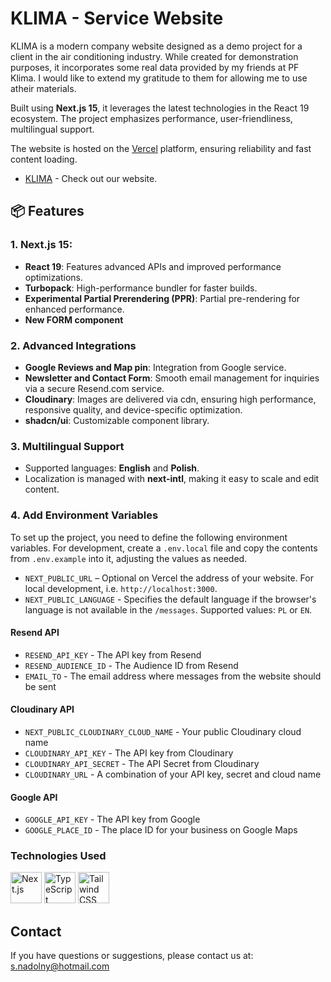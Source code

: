 # KLIMA - Service Website

KLIMA is a modern company website designed as a demo project for a client in the air conditioning industry. While created for demonstration purposes, it incorporates some real data provided by my friends at PF Klima. I would like to extend my gratitude to them for allowing me to use atheir materials.

Built using **Next.js 15**, it leverages the latest technologies in the React 19 ecosystem. The project emphasizes performance, user-friendliness, multilingual support.

The website is hosted on the [Vercel](https://vercel.com/) platform, ensuring reliability and fast content loading.

- [KLIMA](https://services-page-nu.vercel.app/) - Check out our website.

## 📦 **Features**

### 1. **Next.js 15**:

- **React 19**: Features advanced APIs and improved performance optimizations.
- **Turbopack**: High-performance bundler for faster builds.
- **Experimental Partial Prerendering (PPR)**: Partial pre-rendering for enhanced performance.
- **New FORM component**

### 2. **Advanced Integrations**

- **Google Reviews and Map pin**: Integration from Google service.
- **Newsletter and Contact Form**: Smooth email management for inquiries via a secure Resend.com service.
- **Cloudinary**: Images are delivered via cdn, ensuring high performance, responsive quality, and device-specific optimization.
- **shadcn/ui**: Customizable component library.

### 3. **Multilingual Support**

- Supported languages: **English** and **Polish**.
- Localization is managed with **next-intl**, making it easy to scale and edit content.

### 4. **Add Environment Variables**

To set up the project, you need to define the following environment variables. For development, create a `.env.local` file and copy the contents from `.env.example` into it, adjusting the values as needed.

- `NEXT_PUBLIC_URL` – Optional on Vercel the address of your website. For local development, i.e. `http://localhost:3000`.
- `NEXT_PUBLIC_LANGUAGE` - Specifies the default language if the browser's language is not available in the `/messages`. Supported values: `PL` or `EN`.

#### Resend API

- `RESEND_API_KEY` - The API key from Resend
- `RESEND_AUDIENCE_ID` - The Audience ID from Resend
- `EMAIL_TO` - The email address where messages from the website should be sent

#### Cloudinary API

- `NEXT_PUBLIC_CLOUDINARY_CLOUD_NAME` - Your public Cloudinary cloud name
- `CLOUDINARY_API_KEY` - The API key from Cloudinary
- `CLOUDINARY_API_SECRET` - The API Secret from Cloudinary
- `CLOUDINARY_URL` - A combination of your API key, secret and cloud name

#### Google API

- `GOOGLE_API_KEY` - The API key from Google
- `GOOGLE_PLACE_ID` - The place ID for your business on Google Maps

### **Technologies Used**

<div>
  <img width="50" src="https://github.com/marwin1991/profile-technology-icons/assets/136815194/5f8c622c-c217-4649-b0a9-7e0ee24bd704" alt="Next.js" title="Next.js"/>
  <img width="50" src="https://user-images.githubusercontent.com/25181517/183890598-19a0ac2d-e88a-4005-a8df-1ee36782fde1.png" alt="TypeScript" title="TypeScript"/>
	<img width="50" src="https://user-images.githubusercontent.com/25181517/202896760-337261ed-ee92-4979-84c4-d4b829c7355d.png" alt="Tailwind CSS" title="Tailwind CSS"/>
</div>

## **Contact**

If you have questions or suggestions, please contact us at: s.nadolny@hotmail.com
